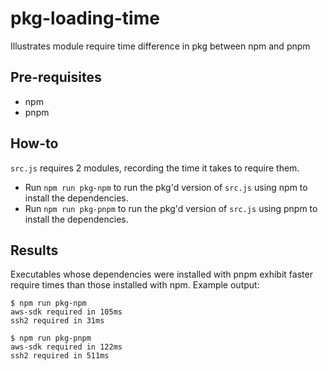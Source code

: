 # pkg-loading-time
Illustrates module require time difference in pkg between npm and pnpm

## Pre-requisites
- npm
- pnpm

## How-to

`src.js` requires 2 modules, recording the time it takes to require them.

- Run `npm run pkg-npm` to run the pkg'd version of `src.js` using npm to install the dependencies.
- Run `npm run pkg-pnpm` to run the pkg'd version of `src.js` using pnpm to install the dependencies.

## Results
Executables whose dependencies were installed with pnpm exhibit faster require times than those installed with npm.
Example output:

```
$ npm run pkg-npm
aws-sdk required in 105ms
ssh2 required in 31ms

$ npm run pkg-pnpm
aws-sdk required in 122ms
ssh2 required in 511ms
```